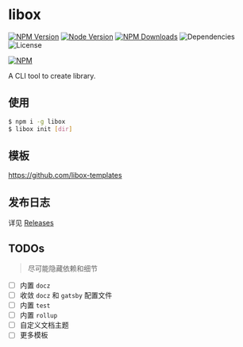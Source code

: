 # libox

[![NPM Version][badge-npm-version]][url-npm]
[![Node Version][badge-node-version]][url-npm]
[![NPM Downloads][badge-npm-downloads]][url-npm]
![Dependencies][badge-dependencies]
![License][badge-license]

[![NPM][image-npm]][url-npm]

A CLI tool to create library.

## 使用

```bash
$ npm i -g libox
$ libox init [dir]
```

## 模板

https://github.com/libox-templates

## 发布日志

详见 [Releases][url-releases]

## TODOs

> 尽可能隐藏依赖和细节

- [ ] 内置 `docz`
- [ ] 收敛 `docz` 和 `gatsby` 配置文件
- [ ] 内置 `test`
- [ ] 内置 `rollup`
- [ ] 自定义文档主题
- [ ] 更多模板

[badge-npm-version]: https://img.shields.io/npm/v/libox
[badge-node-version]: https://img.shields.io/node/v/libox
[badge-npm-downloads]: https://img.shields.io/npm/dt/libox
[badge-license]: https://img.shields.io/npm/l/libox
[badge-dependencies]: https://img.shields.io/librariesio/release/npm/libox
[url-npm]: https://npmjs.org/package/libox
[url-dependencies]: https://david-dm.org/vkbansal/libox
[url-releases]: https://github.com/heynext/libox/releases
[image-npm]: https://nodei.co/npm/libox.png
